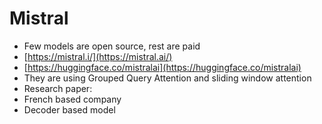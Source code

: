 # Mistral

* Few models are open source, rest are paid
* [https://mistral.i/](https://mistral.ai/)
* [https://huggingface.co/mistralai](https://huggingface.co/mistralai)
* They are using Grouped Query Attention and sliding window attention
* Research paper:&#x20;
* French based company
* Decoder based model
